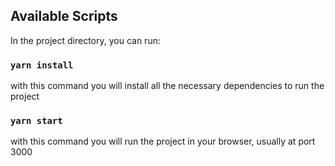 ## Available Scripts

In the project directory, you can run:

### `yarn install`

with this command you will install all the necessary dependencies to run the project

### `yarn start`

with this command you will run the project in your browser, usually at port 3000
